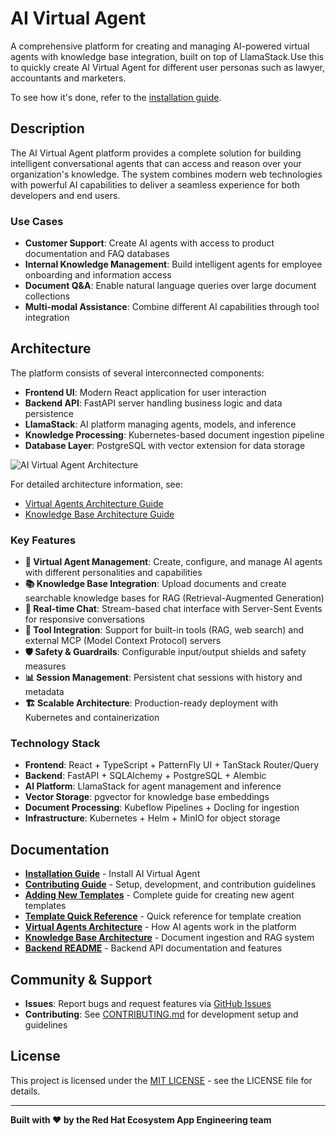 # AI Virtual Agent

A comprehensive platform for creating and managing AI-powered virtual agents with knowledge base integration, built on top of LlamaStack.Use this to quickly create AI Virtual Agent for different user personas such as lawyer, accountants and marketers.

To see how it's done, refer to the [installation guide](INSTALLING.md).

## Description

The AI Virtual Agent platform provides a complete solution for building intelligent conversational agents that can access and reason over your organization's knowledge. The system combines modern web technologies with powerful AI capabilities to deliver a seamless experience for both developers and end users.

### Use Cases

- **Customer Support**: Create AI agents with access to product documentation and FAQ databases
- **Internal Knowledge Management**: Build intelligent agents for employee onboarding and information access
- **Document Q&A**: Enable natural language queries over large document collections
- **Multi-modal Assistance**: Combine different AI capabilities through tool integration

## Architecture

The platform consists of several interconnected components:

- **Frontend UI**: Modern React application for user interaction
- **Backend API**: FastAPI server handling business logic and data persistence
- **LlamaStack**: AI platform managing agents, models, and inference
- **Knowledge Processing**: Kubernetes-based document ingestion pipeline
- **Database Layer**: PostgreSQL with vector extension for data storage

![AI Virtual Agent Architecture](docs/images/ai-virtual-agent.jpg)

For detailed architecture information, see:

- [Virtual Agents Architecture Guide](docs/virtual-agents-architecture.md)
- [Knowledge Base Architecture Guide](docs/knowledge-base-architecture.md)

### Key Features

- **🤖 Virtual Agent Management**: Create, configure, and manage AI agents with different personalities and capabilities
- **📚 Knowledge Base Integration**: Upload documents and create searchable knowledge bases for RAG (Retrieval-Augmented Generation)
- **💬 Real-time Chat**: Stream-based chat interface with Server-Sent Events for responsive conversations
- **🔧 Tool Integration**: Support for built-in tools (RAG, web search) and external MCP (Model Context Protocol) servers
- **🛡️ Safety & Guardrails**: Configurable input/output shields and safety measures
- **📊 Session Management**: Persistent chat sessions with history and metadata
- **🏗️ Scalable Architecture**: Production-ready deployment with Kubernetes and containerization

### Technology Stack

- **Frontend**: React + TypeScript + PatternFly UI + TanStack Router/Query
- **Backend**: FastAPI + SQLAlchemy + PostgreSQL + Alembic
- **AI Platform**: LlamaStack for agent management and inference
- **Vector Storage**: pgvector for knowledge base embeddings
- **Document Processing**: Kubeflow Pipelines + Docling for ingestion
- **Infrastructure**: Kubernetes + Helm + MinIO for object storage

## Documentation

- **[Installation Guide](INSTALLING.md)** - Install AI Virtual Agent
- **[Contributing Guide](CONTRIBUTING.md)** - Setup, development, and contribution guidelines
- **[Adding New Templates](docs/ADDING_NEW_TEMPLATES.md)** - Complete guide for creating new agent templates
- **[Template Quick Reference](docs/TEMPLATE_QUICK_REFERENCE.md)** - Quick reference for template creation
- **[Virtual Agents Architecture](docs/virtual-agents-architecture.md)** - How AI agents work in the platform
- **[Knowledge Base Architecture](docs/knowledge-base-architecture.md)** - Document ingestion and RAG system
- **[Backend README](backend/README.md)** - Backend API documentation and features

## Community & Support

- **Issues**: Report bugs and request features via [GitHub Issues](https://github.com/RHEcosystemAppEng/ai-virtual-agent/issues)
- **Contributing**: See [CONTRIBUTING.md](CONTRIBUTING.md) for development setup and guidelines

## License

This project is licensed under the [MIT LICENSE](LICENSE) - see the LICENSE file for details.

---

**Built with ❤️ by the Red Hat Ecosystem App Engineering team**
